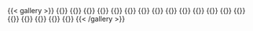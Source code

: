 <div style="height: 50px;"></div>

{{< gallery >}}
    {{<portfolio-figure src="images/Cognito_poster.jpg" >}}
    {{<portfolio-figure src="images/Plaid_poster.jpg" >}}
    {{<portfolio-figure src="images/Transferwise_poster.jpg" >}}
    {{<portfolio-figure src="images/PhilipsHue3_poster.jpg" >}}
    {{<portfolio-figure src="images/PhilipsHue2_poster.jpg" >}}
    {{<portfolio-figure src="images/RemgeldFacturatie_poster.jpg" >}}
    {{<portfolio-figure src="images/Demeyere_poster.jpg" >}}
    {{<portfolio-figure src="images/Brickeffect_poster.jpg" >}}
    {{<portfolio-figure src="images/Nieuwsblad_poster.jpg" >}}
    {{<portfolio-figure src="images/LandscapeVideoCamera_poster.jpg" >}}
    {{<portfolio-figure src="images/SaecoAvanti_poster.jpg" >}}
    {{<portfolio-figure src="images/HuePos_poster.jpg" >}}
    {{<portfolio-figure src="images/SmartAir_poster.jpg" >}}
    {{<portfolio-figure src="images/eventapp_poster.jpg" >}}
    {{<portfolio-figure src="images/Tomorrowland_poster.jpg" >}}
    {{<portfolio-figure src="images/Eurosprinters_poster.jpg" >}}
    {{<portfolio-figure src="images/AirStudio_poster.jpg" >}}
    {{<portfolio-figure src="images/WiFileTransfer_poster.jpg" >}}
    {{<portfolio-figure src="images/Videodagboek_onepager.jpg" >}}
{{< /gallery >}}